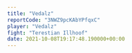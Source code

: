 ```yaml
---
title: "Vedalz"
reportCode: "3NWZ9pcKAbYPfqxC"
player: "Vedalz"
fight: "Terestian Illhoof"
date: 2021-10-08T19:17:48.190000+00:00
---
```


